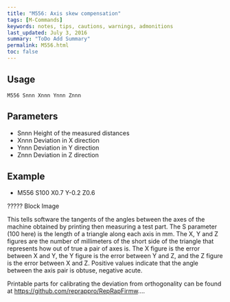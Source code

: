 ```yaml
---
title: "M556: Axis skew compensation" 
tags: [M-Commands]
keywords: notes, tips, cautions, warnings, admonitions
last_updated: July 3, 2016
summary: "ToDo Add Summary"
permalink: M556.html
toc: false
---
```



## Usage ##
```
M556 Snnn Xnnn Ynnn Znnn
```

## Parameters ##

+ Snnn Height of the measured distances
+ Xnnn Deviation in X direction
+ Ynnn Deviation in Y direction
+ Znnn Deviation in Z direction

## Example ##

+ M556 S100 X0.7 Y-0.2 Z0.6

????? Block Image

This tells software the tangents of the angles between the axes of the machine obtained by printing then measuring a test part. The S parameter (100 here) is the length of a triangle along each axis in mm. The X, Y and Z figures are the number of millimeters of the short side of the triangle that represents how out of true a pair of axes is. The X figure is the error between X and Y, the Y figure is the error between Y and Z, and the Z figure is the error between X and Z. Positive values indicate that the angle between the axis pair is obtuse, negative acute.

Printable parts for calibrating the deviation from orthogonality can be found at https://github.com/reprappro/RepRapFirmw....